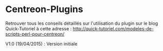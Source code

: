Centreon-Plugins
================

Retrouver tous les conseils détaillés sur l'utilisation du plugin sur le blog Quick-Tutoriel à cette adresse : http://quick-tutoriel.com/modeles-de-scripts-perl-pour-centreon/

V1.0 (19/04/2015) : Version initiale
